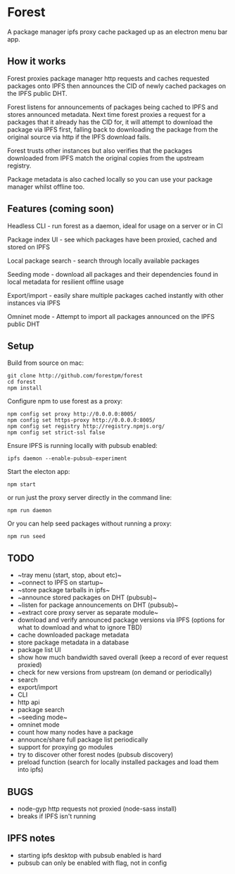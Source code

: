 # Forest

A package manager ipfs proxy cache packaged up as an electron menu bar app.

## How it works

Forest proxies package manager http requests and caches requested packages onto IPFS then announces the CID of newly cached packages on the IPFS public DHT.

Forest listens for announcements of packages being cached to IPFS and stores announced metadata. Next time forest proxies a request for a packages that it already has the CID for, it will attempt to download the package via IPFS first, falling back to downloading the package from the original source via http if the IPFS download fails.

Forest trusts other instances but also verifies that the packages downloaded from IPFS match the original copies from the upstream registry.

Package metadata is also cached locally so you can use your package manager whilst offline too.

## Features (coming soon)

Headless CLI - run forest as a daemon, ideal for usage on a server or in CI

Package index UI - see which packages have been proxied, cached and stored on IPFS

Local package search - search through locally available packages

Seeding mode - download all packages and their dependencies found in local metadata for resilient offline usage

Export/import - easily share multiple packages cached instantly with other instances via IPFS

Omninet mode - Attempt to import all packages announced on the IPFS public DHT

## Setup

Build from source on mac:

```shell
git clone http://github.com/forestpm/forest
cd forest
npm install
```

Configure npm to use forest as a proxy:

```shell
npm config set proxy http://0.0.0.0:8005/
npm config set https-proxy http://0.0.0.0:8005/
npm config set registry http://registry.npmjs.org/
npm config set strict-ssl false
```

Ensure IPFS is running locally with pubsub enabled:

```shell
ipfs daemon --enable-pubsub-experiment
```

Start the electon app:

```shell
npm start
```

or run just the proxy server directly in the command line:

```shell
npm run daemon
```

Or you can help seed packages without running a proxy:

```shell
npm run seed
```

## TODO

- ~tray menu (start, stop, about etc)~
- ~connect to IPFS on startup~
- ~store package tarballs in ipfs~
- ~announce stored packages on DHT (pubsub)~
- ~listen for package announcements on DHT (pubsub)~
- ~extract core proxy server as separate module~
- download and verify announced package versions via IPFS (options for what to download and what to ignore TBD)
- cache downloaded package metadata
- store package metadata in a database
- package list UI
- show how much bandwidth saved overall (keep a record of ever request proxied)
- check for new versions from upstream (on demand or periodically)
- search
- export/import
- CLI
- http api
- package search
- ~seeding mode~
- omninet mode
- count how many nodes have a package
- announce/share full package list periodically
- support for proxying go modules
- try to discover other forest nodes (pubsub discovery)
- preload function (search for locally installed packages and load them into ipfs)

## BUGS

- node-gyp http requests not proxied (node-sass install)
- breaks if IPFS isn't running

## IPFS notes

- starting ipfs desktop with pubsub enabled is hard
- pubsub can only be enabled with flag, not in config
